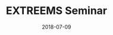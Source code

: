 ---
title: "EXTREEMS Seminar"
collection: talks
type: "Seminar" 
permalink: /talks/2018talk5
venue: "George Mason University"
date: 2018-07-09
location: "Fairfax, VA"
---